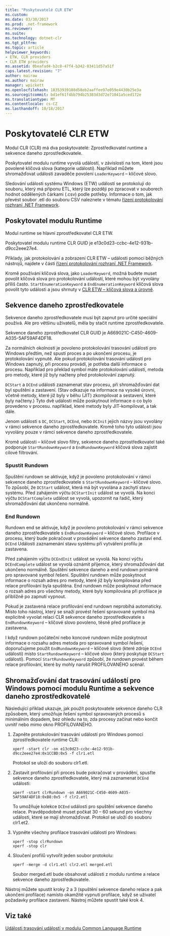 ```yaml
---
title: "Poskytovatelé CLR ETW"
ms.custom: 
ms.date: 03/30/2017
ms.prod: .net-framework
ms.reviewer: 
ms.suite: 
ms.technology: dotnet-clr
ms.tgt_pltfrm: 
ms.topic: article
helpviewer_keywords:
- ETW, CLR providers
- CLR ETW providers
ms.assetid: 0beafad4-b2c8-47f4-b342-83411d57a51f
caps.latest.revision: "7"
author: mairaw
ms.author: mairaw
manager: wpickett
ms.openlocfilehash: 18353939108d58eb2aaffee97e059e4430b25e3a
ms.sourcegitcommit: bd1ef61f4bb794b25383d3d72e71041a5ced172e
ms.translationtype: MT
ms.contentlocale: cs-CZ
ms.lasthandoff: 10/18/2017
---
```

# <a name="clr-etw-providers"></a>Poskytovatelé CLR ETW
Modul CLR (CLR) má dva poskytovatelé: Zprostředkovatel runtime a sekvence daneho zprostředkovatele.  
  
 Poskytovatel modulu runtime vyvolá událostí, v závislosti na tom, které jsou povolené klíčová slova (kategorie událostí). Například můžete shromažďovat události zavaděče povolení `LoaderKeyword` – klíčové slovo.  
  
 Sledování události systému Windows (ETW) událostí se protokolují do souboru, který má příponu ETL, který lze později po zpracovat v souborech hodnot oddělených čárkami (.csv) podle potřeby. Informace o tom, jak převést soubor .etl do souboru CSV naleznete v tématu [řízení protokolování rozhraní .NET Framework](../../../docs/framework/performance/controlling-logging.md).  
  
## <a name="the-runtime-provider"></a>Poskytovatel modulu Runtime  
 Modul runtime se hlavní zprostředkovatel CLR ETW.  
  
 Poskytovatel modulu runtime CLR GUID je e13c0d23-ccbc-4e12-931b-d9cc2eee27e4.  
  
 Příklady, jak protokolování a zobrazení CLR ETW – události pomocí běžných nástrojů, najdete v části [řízení protokolování rozhraní .NET Framework](../../../docs/framework/performance/controlling-logging.md).  
  
 Kromě používání klíčová slova, jako `LoaderKeyword`, možná budete muset povolit klíčová slova pro protokolování událostí, které mohou být vyvolány příliš často. `StartEnumerationKeyword` a `EndEnumerationKeyword` klíčová slova povolit tyto události a jsou shrnuty v [CLR ETW – klíčová slova a úrovně](../../../docs/framework/performance/clr-etw-keywords-and-levels.md).  
  
## <a name="the-rundown-provider"></a>Sekvence daneho zprostředkovatele  
 Sekvence daneho zprostředkovatele musí být zapnut pro určité speciální používá. Ale pro většinu uživatelů, měla by stačit runtime zprostředkovatele.  
  
 Sekvence daneho zprostředkovatel CLR GUID je A669021C-C450-4609-A035-5AF59AF4DF18.  
  
 Za normálních okolností je povoleno protokolování trasování událostí pro Windows předtím, než spustí proces a po ukončení procesu, je protokolování vypnuté. Ale pokud protokolování trasování událostí pro Windows zapnutý, při procesu provádí, je potřeba další informace o procesu. Například pro překlad symbol máte protokolování událostí, metoda pro metody, které již byly načteny před protokolování zapnutý.  
  
 `DCStart` a `DCEnd` události zaznamenat stav procesu, při shromažďování dat byl spuštění a zastavení. (Stav odkazuje na informace na vysoké úrovni, včetně metody, které již byly v běhu (JIT) zkompilovat a sestavení, které byly načteny.) Tyto dvě události může poskytnout informace o co bylo provedeno v procesu. například, které metody byly JIT-kompilovat, a tak dále.  
  
 Jenom události s `DC`, `DCStart`, `DCEnd`, nebo `DCInit` jejich názvy jsou vyvolány v rámci sekvence daneho zprostředkovatele. Kromě toho tyto události jsou vyvolány pouze v rámci sekvence daneho zprostředkovatele.  
  
 Kromě události – klíčové slovo filtry, sekvence daneho zprostředkovatel také podporuje `StartRundownKeyword` a `EndRundownKeyword` klíčová slova zajistit cílové filtrování.  
  
### <a name="start-rundown"></a>Spustit Rundown  
 Spuštění rundown se aktivuje, když je povoleno protokolování v rámci sekvence daneho zprostředkovatele s `StartRundownKeyword` – klíčové slovo. To způsobí, že `DCStart` událost, která má být vyvolána a zachytí stavu systému. Před zahájením výčtu `DCStartInit` událost se vyvolá. Na konci výčtu `DCStartComplete` událost se vyvolá, upozornit na řadič, který shromažďování dat ukončeno normálně.  
  
### <a name="end-rundown"></a>End Rundown  
 Rundown end se aktivuje, když je povoleno protokolování v rámci sekvence daneho zprostředkovatele s `EndRundownKeyword` – klíčové slovo. Profilace v procesu, který bude pokračovat v provádění sekvence daneho zastaví end. `DCEnd` Události zaznamenání stavu systému při vytváření profilu je zastavena.  
  
 Před zahájením výčtu `DCEndInit` událost se vyvolá. Na konci výčtu `DCEndComplete` událost se vyvolá oznámit příjemce, který shromažďování dat ukončeno normálně. Spuštění sekvence daneho a end rundown primárně pro spravované symbol řešení. Spuštění rundown může poskytnout informace o rozsah adres pro metody, které již byly kompilována před relace profilování byla spuštěna. End rundown může poskytnout informace o rozsah adres pro všechny metody, které byly kompilována při profilace je přibližně po zapnutí vypnout.  
  
 Pokud je zastavená relace profilování end rundown neprobíhá automaticky. Místo toho nástroj, který se snaží provést řešení spravované symbol má explicitně vyvolat relaci CLR sekvence daneho zprostředkovatele s `EndRundownKeyword` – klíčové slovo povoleno, těsně před profilace je zastavena.  
  
 I když rundown počáteční nebo koncové rundown může poskytnout informace o rozsahu adres metoda pro spravované symbol řešení, doporučujeme použít `EndRundownKeyword` – klíčové slovo (které zdroje `DCEnd` události) místo `StartRundownKeyword` – klíčové slovo (který poskytuje `DCStart` událostí). Pomocí `StartRundownKeyword` způsobí, že rundown provést během relace profilování, které by mohly narušit PROFILOVANÉHO scénář.  
  
## <a name="etw-data-collection-using-runtime-and-rundown-providers"></a>Shromažďování dat trasování událostí pro Windows pomocí modulu Runtime a sekvence daneho zprostředkovatelé  
 Následující příklad ukazuje, jak použít poskytovatele sekvence daneho CLR způsobem, který umožňuje řešení symbol spravovaných procesů s minimálním dopadem, bez ohledu na to, zda procesy začínat nebo končit uvnitř nebo mimo okno PROFILOVANÉHO.  
  
1.  Zapněte protokolování trasování událostí pro Windows pomocí zprostředkovatele runtime CLR:  
  
    ```  
    xperf -start clr -on e13c0d23-ccbc-4e12-931b-d9cc2eee27e4:0x1CCBD:0x5 -f clr1.etl      
    ```  
  
     Protokol se uloží do souboru clr1.etl.  
  
2.  Zastavit profilování při proces bude pokračovat v provádění, spusťte sekvence daneho zprostředkovatele, který má zaznamenat `DCEnd` události:  
  
    ```  
    xperf -start clrRundown -on A669021C-C450-4609-A035-5AF59AF4DF18:0xB8:0x5 -f clr2.etl      
    ```  
  
     To umožňuje kolekce `DCEnd` události pro spuštění sekvence daneho relace. Pravděpodobně muset počkat 30 – 60 sekund pro všechny události, které se mají shromažďovat. Protokol se uloží do souboru clr1.et2.  
  
3.  Vypněte všechny profilace trasování událostí pro Windows:  
  
    ```  
    xperf -stop clrRundown   
    xperf -stop clr  
    ```  
  
4.  Sloučení profilů vytvořit jeden soubor protokolu:  
  
    ```  
    xperf -merge -d clr1.etl clr2.etl merged.etl  
    ```  
  
     Soubor merged.etl bude obsahovat události z modulu runtime a relace sekvence daneho zprostředkovatele.  
  
 Nástroj můžete spustit kroky 2 a 3 (spuštění sekvence daneho relace a pak ukončení profilace) namísto okamžitě vypnutí profilace, když se uživatel požadavky profilace zastavení. Nástroj můžete spustit také krok 4.  
  
## <a name="see-also"></a>Viz také  
 [Události trasování událostí v modulu Common Language Runtime](../../../docs/framework/performance/etw-events-in-the-common-language-runtime.md)
